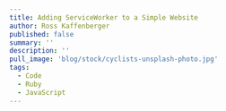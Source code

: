 ```yaml
---
title: Adding ServiceWorker to a Simple Website
author: Ross Kaffenberger
published: false
summary: ''
description: ''
pull_image: 'blog/stock/cyclists-unsplash-photo.jpg'
tags:
  - Code
  - Ruby
  - JavaScript
---
```

